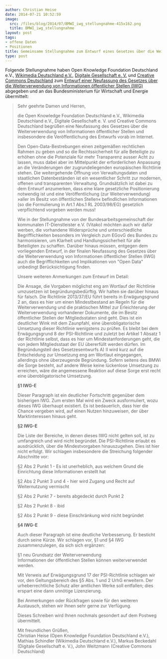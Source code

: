 ```yaml
---
author: Christian Heise
date: 2014-07-21 10:52:59
image:
  src: /files/blog/2014/07/BMWI_iwg_stellungnahme-415x162.png
  title: BMWI_iwg_stellungnahme
layout: post
tags:
- offene Daten
- Positionen
title: Gemeinsame Stellungnahme zum Entwurf eines Gesetzes über die Weiterverwendung von Informationen öffentlicher Stellen (IWG)
type: post
---
```


Folgende Stellungnahme haben Open Knowledge Foundation Deutschland e.V., [Wikimedia Deutschland e.V.](http://www.wikimedia.de), [Digitale Gesellschaft e. V.](https://digitalegesellschaft.de/) und [Creative Commons Deutschland](http://de.creativecommons.org/) zum [Entwurf einer Neufassung des Gesetzes über die Weiterverwendung von Informationen öffentlicher Stellen (IWG)](https://www.bmwi.de/BMWi/Redaktion/PDF/Gesetz/entwurf-eines-gesetzes-ueber-die-weiterverwendung-von-informationen-oeffentlicher-stellen,property=pdf,bereich=bmwi2012,sprache=de,rwb=true.pdf) abgegeben und an das Bundesministerium für Wirtschaft und Energie übermittelt:

> Sehr geehrte Damen und Herren,
> 
> die Open Knowledge Foundation Deutschland e.V., Wikimedia Deutschland e.V., Digitale Gesellschaft e. V. und Creative Commons Deutschland begrüßen eine Neufassung des Gesetzes über die Weiterverwendung von Informationen öffentlicher Stellen und insbesondere die Veröffentlichung des Entwurfs vorab im Internet.
> 
> Den Open-Data-Bestrebungen einen zeitgemäßen rechtlichen Rahmen zu geben und so die Rechtssicherheit für alle Beteiligte zu erhöhen ohne die Potenziale für mehr Transparenz ausser Acht zu lassen, muss dabei aber im Mittelpunkt der erforderlichen Anpassung an die Veränderungen der zugrundeliegenden europäischen Richtlinie stehen. Die weitergehende Öffnung von Verwaltungsdaten und staatlichen Datenbeständen ist ein wesentlicher Schritt zur modernen, offenen und transparenten Verwaltung. Grundsätzlich ist dabei zu dem Entwurf anzumerken, dass eine klare gesetzliche Positionierung notwendig ist und eine Veröffentlichung (zur Weiterverwendung) »aller im Besitz von öffentlichen Stellen« befindlichen Informationen (so die Formulierung in Art.1 Abs.1 RL 2003/98/EG) gesetzlich verpflichtend vorgeben werden muss!
> 
> Wie in der Stellungnahme von der Bundesarbeitsgemeinschaft der kommunalen IT-Dienstleister e.V. (Vitako) möchten auch wir dafür werben, die vorhandene Widersprüche und unterschiedliche Begrifflichkeiten besonders im Vergleich zum EGovG des Bundes zu harmonisieren, um Klarheit und Handlungssicherheit für alle Beteiligten zu schaffen. Darüber hinaus müssen, entgegen dem vorliegenden Entwurf, in der finalen Neufassung des Gesetzes über die Weiterverwendung von Informationen öffentlicher Stellen (IWG) auch die Begrifflichkeiten und Implikationen von "Open Data" unbedingt Berücksichtigung finden.
> 
> Unsere weiteren Anmerkungen zum Entwurf im Detail:
> 
> Die Ansage, die Vorgaben möglichst eng am Wortlauf der Richtlinie umzusetzen ist begründungsbedürftig. Wir halten sie darüber hinaus für falsch. Die Richtlinie 2013/37/EU führt bereits in Erwägungsgrund 2 an, dass es hier um einen Mindestbestand an Regeln für die Weiterverwendung und die praktischen Mittel zur Erleichterung der Weiterverwendung vorhandener Dokumente, die im Besitz öffentlicher Stellen der Mitgliedsstaten sind geht. Dies ist ein deutlicher Wink mit dem Zaunpfahl, eine überobligatorische Umsetzung dieser Richtlinie wenigstens zu prüfen. Es bleibt bei dem Erwägungsgrund 8 der PSI-Richtlinie und zuletzt bei Artikel 1 Absatz 1 der Richtlinie selbst, dass es hier um Mindestanforderungen geht, die von jedem Mitgliedsstaat der EU übererfüllt werden dürfen. Im Begründungsteil des Gesetzesentwurfs A) II wird kurz auf die Entscheidung zur Umsetzung eng am Wortlaut eingegangen, allerdings ohne überzeugende Begründung. Sofern seitens des BMWi die Sorge besteht, auf andere Weise keine lückenlose Umsetzung zu erreichen, wäre die angemessene Reaktion auf diese Sorge erst recht eine überobligatorische Umsetzung.
> 
> **§1 IWG-E**
> 
> Dieser Paragraph ist ein deutlicher Fortschritt gegenüber dem bisherigen IWG. Zum ersten Mal wird ein Zweck ausformuliert, wozu dieses IWG überhaupt existiert. Es ist bedauerlich, dass hier die Chance vergeben wird, auf einen Nutzen hinzuweisen, der über Marktinteressen hinaus geht.
> 
> **§2 IWG-E**
> 
> Die Liste der Bereiche, in denen dieses IWG nicht gelten soll, ist zu umfangreich und wird nicht begründet. Die PSI-Richtlinie erlaubt es ausdrücklich, über die Mindestvorgaben hinauszugehen. Dies ist hier nicht erfolgt. Wir schlagen insbesondere die Streichung folgender Abschnitte vor:
> 
> §2 Abs 2 Punkt 1 - Es ist unerheblich, aus welchem Grund die Einrichtung diese Informationen erstellt hat
> 
> §2 Abs 2 Punkt 3 und 4 - hier wird Zugang und Recht auf Weiternutzung vermischt
> 
> §2 Abs 2 Punkt 7 - bereits abgedeckt durch Punkt 2
> 
> §2 Abs 2 Punkt 8 - ibid
> 
> §2 Abs 2 Punkt 9 - diese Einschränkung wird nicht begründet
> 
> **§4 IWG-E**
> 
> Auch dieser Paragraph ist eine deutliche Verbesserung. Er besticht durch seine Kürze. Wir schlagen vor, §1 und §4 IWG zusammenzulegen, da sich sich ergänzen:
> 
> §1 neu Grundsatz der Weiterverwendung  
Informationen der öffentlichen Stellen können weiterverwendet werden.
> 
> Mit Verweis auf Erwägungsgrund 17 der PSI-Richtlinie schlagen wir vor, den Geltungsbereich des §5 Abs. 1 und 2 UrhG erweitern. Der urheberrechtliche Schutz aller amtlichen Werke soll entfallen; dies erspart eine dann unnötige Lizenzierung.
> 
> Bei Anmerkungen oder Rückfragen sowie für den weiteren Austausch, stehen wir Ihnen sehr gerne zur Verfügung.
> 
> Dieses Schreiben wird Ihnen nochmals gesondert auf dem Postweg übermittelt.
> 
> Mit freundlichen Grüßen,  
Christian Heise (Open Knowledge Foundation Deutschland e.V.), Mathias Schindler (Wikimedia Deutschland e.V.), Markus Beckedahl (Digitale Gesellschaft e. V.), John Weitzmann (Creative Commons Deutschland)